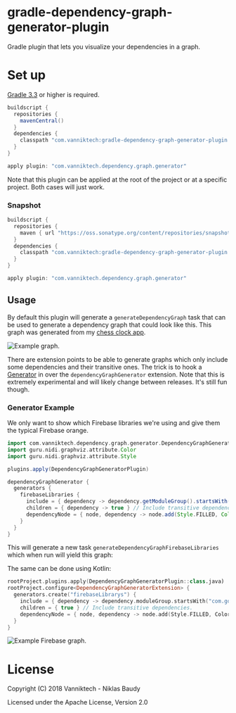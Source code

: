 # gradle-dependency-graph-generator-plugin

Gradle plugin that lets you visualize your dependencies in a graph.

# Set up

[Gradle 3.3](https://docs.gradle.org/3.3/release-notes.html) or higher is required.

```gradle
buildscript {
  repositories {
    mavenCentral()
  }
  dependencies {
    classpath "com.vanniktech:gradle-dependency-graph-generator-plugin:0.6.0"
  }
}

apply plugin: "com.vanniktech.dependency.graph.generator"
```

Note that this plugin can be applied at the root of the project or at a specific project. Both cases will just work.

### Snapshot

```gradle
buildscript {
  repositories {
    maven { url "https://oss.sonatype.org/content/repositories/snapshots" }
  }
  dependencies {
    classpath "com.vanniktech:gradle-dependency-graph-generator-plugin:0.7.0-SNAPSHOT"
  }
}

apply plugin: "com.vanniktech.dependency.graph.generator"
```

## Usage

By default this plugin will generate a `generateDependencyGraph` task that can be used to generate a dependency graph that could look like this. This graph was generated from my [chess clock app](https://play.google.com/store/apps/details?id=com.vanniktech.chessclock).

![Example graph.](example.png)

There are extension points to be able to generate graphs which only include some dependencies and their transitive ones. The trick is to hook a [Generator](./src/main/kotlin/com/vanniktech/dependency/graph/generator/DependencyGraphGeneratorExtension.kt) in over the `dependencyGraphGenerator` extension. Note that this is extremely experimental and will likely change between releases. It's still fun though.

### Generator Example

We only want to show which Firebase libraries we're using and give them the typical Firebase orange.

```groovy
import com.vanniktech.dependency.graph.generator.DependencyGraphGeneratorPlugin
import guru.nidi.graphviz.attribute.Color
import guru.nidi.graphviz.attribute.Style

plugins.apply(DependencyGraphGeneratorPlugin)

dependencyGraphGenerator {
  generators {
    firebaseLibraries {
      include = { dependency -> dependency.getModuleGroup().startsWith("com.google.firebase") } // Only want Firebase.
      children = { dependency -> true } // Include transitive dependencies.
      dependencyNode = { node, dependency -> node.add(Style.FILLED, Color.rgb("#ffcb2b")) } // Give them some color.
    }
  }
}
```

This will generate a new task `generateDependencyGraphFirebaseLibraries` which when run will yield this graph:

The same can be done using Kotlin:

```kotlin
rootProject.plugins.apply(DependencyGraphGeneratorPlugin::class.java)
rootProject.configure<DependencyGraphGeneratorExtension> {
  generators.create("firebaseLibrarys") {
    include = { dependency -> dependency.moduleGroup.startsWith("com.google.firebase") }
    children = { true } // Include transitive dependencies.
    dependencyNode = { node, dependency -> node.add(Style.FILLED, Color.rgb("#ffcb2b")) } // Give them some color.
  }
}
```

![Example Firebase graph.](example-firebase.png)


# License

Copyright (C) 2018 Vanniktech - Niklas Baudy

Licensed under the Apache License, Version 2.0
